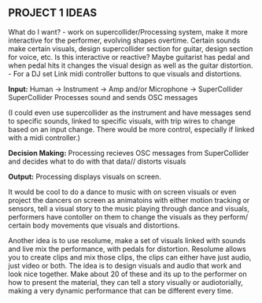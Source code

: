 ## PROJECT 1 IDEAS

What do I want? - work on supercollider/Processing system, make it more interactive for the performer, evolving shapes overtime. Certain sounds make certain visuals, design supercollider section for guitar, design section for voice, etc. Is this interactive or reactive? Maybe guitarist has pedal and when pedal hits it changes the visual design as well as the guitar distortion. - For a DJ set Link midi controller buttons to que visuals and distortions.

**Input:**
Human -> Instrument -> Amp and/or Microphone -> SuperCollider
SuperCollider Processes sound and sends OSC messages

(I could even use supercollider as the instrument and have messages send to specific sounds, linked to specific visuals, with trip wires to change based on an input change. There would be more control, especially if linked with a midi controller.)

**Decision Making:**
Processing recieves OSC messages from SuperCollider and decides what to do with that data// distorts visuals

**Output:**
Processing displays visuals on screen.

It would be cool to do a dance to music with on screen visuals or even project the dancers on screen as animatoins with either motion tracking or sensors, tell a visual story to the music playing through dance and visuals, performers have contoller on them to change the visuals as they perform/ certain body movements que visuals and distortions.


Another idea is to use resolume, make a set of visuals linked with sounds and live mix the performance, with pedals for distortion. Resolume allows you to create clips and mix those clips, the clips can either have just audio, just video or both. The idea is to design visuals and audio that work and look nice together. Make about 20 of these and its up to the performer on how to present the material, they can tell a story visually or audiotorially, making a very dynamic performance that can be different every time.
